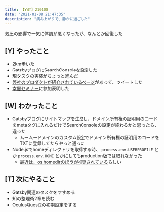 ```yaml
---
title: 【YWT】210108
date: "2021-01-08 21:47:35"
description: "病み上がりで、静かに過ごした"
---
```


気圧の影響で一気に体調が悪くなったが、なんとか回復した

## [Y] やったこと

- 2km歩いた
- GatsbyブログにSearchConsoleを設定した
- 現タスクの実装がちょっと進んだ
- [弊社のプロダクトが紹介されているページ](https://twitter.com/camomile_cafe/status/1347475527792095235?s=20)があって、ツイートした
- [幸働セミナー](https://twitter.com/steroid66/status/1346362225636691969)に参加表明した

## [W] わかったこと

- Gatsbyブログにサイトマップを生成し、ドメイン所有権の証明用のコードをmetaタグに入れるだけでSearchConsoleの設定が終わるかと思ったら、違った
  - ムームードメインのカスタム設定でドメイン所有権の証明用のコードをTXTに登録してたらやっと通った
- Node.jsでhomeディレクトリを取得する時、 `process.env.USERPROFILE` とか `process.env.HOME` とかにしてもproduction版では取れなかった
  - [最近は、os.homedirのほうが推奨されている](https://stackoverflow.com/questions/9080085/node-js-find-home-directory-in-platform-agnostic-way#answer-16156985)らしい

## [T] 次にやること

- Gatsby関連のタスクをすすめる
- 知の整理術2章を読む
- OculusQuest2の初期設定をする
